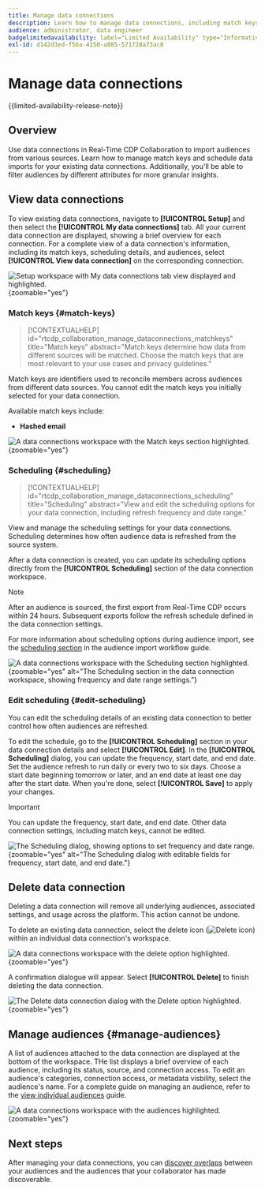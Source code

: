 ```yaml
---
title: Manage data connections
description: Learn how to manage data connections, including match keys, scheduling, use cases, and audience filtering in Real-Time CDP Collaboration
audience: administrator, data engineer
badgelimitedavailability: label="Limited Availability" type="Informative" url="https://helpx.adobe.com/legal/product-descriptions/real-time-customer-data-platform-collaboration.html newtab=true"
exl-id: d142d3ed-f56a-4150-a885-571728a73ac8
---
```

# Manage data connections

{{limited-availability-release-note}}

## Overview

Use data connections in Real-Time CDP Collaboration to import audiences from various sources. Learn how to manage match keys and schedule data imports for your existing data connections. Additionally, you'll be able to filter audiences by different attributes for more granular insights.

## View data connections

To view existing data connections, navigate to **[!UICONTROL Setup]** and then select the **[!UICONTROL My data connections]** tab. All your current data connection are displayed, showing a brief overview for each connection. For a complete view of a data connection's information, including its match keys, scheduling details, and audiences, select **[!UICONTROL View data connection]** on the corresponding connection.

![Setup workspace with My data connections tab view displayed and highlighted.](/help/assets/setup/manage-data-connection/my-data-connections.png){zoomable="yes"}

### Match keys {#match-keys}

>[!CONTEXTUALHELP]
>id="rtcdp_collaboration_manage_dataconnections_matchkeys"
>title="Match keys"
>abstract="Match keys determine how data from different sources will be matched. Choose the match keys that are most relevant to your use cases and privacy guidelines."

Match keys are identifiers used to reconcile members across audiences from different data sources. You cannot edit the match keys you initially selected for your data connection. 

Available match keys include:

- **Hashed email**

![A data connections workspace with the Match keys section highlighted.](/help/assets/setup/manage-data-connection/view-data-connection-match-keys.png){zoomable="yes"}

### Scheduling {#scheduling}

>[!CONTEXTUALHELP]
>id="rtcdp_collaboration_manage_dataconnections_scheduling"
>title="Scheduling"
>abstract="View and edit the scheduling options for your data connection, including refresh frequency and date range."

View and manage the scheduling settings for your data connections. Scheduling determines how often audience data is refreshed from the source system.

After a data connection is created, you can update its scheduling options directly from the **[!UICONTROL Scheduling]** section of the data connection workspace.

>[!NOTE]
>
>After an audience is sourced, the first export from Real-Time CDP occurs within 24 hours. Subsequent exports follow the refresh schedule defined in the data connection settings.

For more information about scheduling options during audience import, see the [scheduling section](/help/guide/setup/onboard-audiences.md#schedule) in the audience import workflow guide.

![A data connections workspace with the Scheduling section highlighted.](/help/assets/setup/manage-data-connection/view-data-connection-scheduling.png){zoomable="yes" alt="The Scheduling section in the data connection workspace, showing frequency and date range settings."}

### Edit scheduling {#edit-scheduling}

You can edit the scheduling details of an existing data connection to better control how often audiences are refreshed.

To edit the schedule, go to the **[!UICONTROL Scheduling]** section in your data connection details and select  **[!UICONTROL Edit]**. In the **[!UICONTROL Scheduling]** dialog, you can update the frequency, start date, and end date. Set the audience refresh to run daily or every two to six days. Choose a start date beginning tomorrow or later, and an end date at least one day after the start date. When you're done, select **[!UICONTROL Save]** to apply your changes.

>[!IMPORTANT]
>
>You can update the frequency, start date, and end date. Other data connection settings, including match keys, cannot be edited.

![The Scheduling dialog, showing options to set frequency and date range.](/help/assets/setup/manage-data-connection/PLACEHOLDER.png){zoomable="yes" alt="The Scheduling dialog with editable fields for frequency, start date, and end date."}

<!-- I am chasing the relevant feature flag to get a screenshot for this. -->

## Delete data connection

Deleting a data connection will remove all underlying audiences, associated settings, and usage across the platform. This action cannot be undone.

To delete an existing data connection, select the delete icon (![Delete icon](/help/assets/common/delete.svg)) within an individual data connection's workspace.

![A data connections workspace with the delete option highlighted.](/help/assets/setup/manage-data-connection/delete-data-connection.png){zoomable="yes"}

A confirmation dialogue will appear. Select **[!UICONTROL Delete]** to finish deleting the data connection.

![The Delete data connection dialog with the Delete option highlighted.](/help/assets/setup/manage-data-connection/delete-data-connection-confirm.png){zoomable="yes"}

## Manage audiences {#manage-audiences}

A list of audiences attached to the data connection are displayed at the bottom of the workspace. THe list displays a brief overview of each audience, including its status, source, and connection access. To edit an audience's categories, connection access, or metadata visbility, select the audience's name. For a complete guide on managing an audience, refer to the [view individual audiences](./onboard-audiences.md#view-individual-audiences) guide.

![A data connections workspace with the audiences highlighted.](/help/assets/setup/manage-data-connection/view-data-connection-manage-audiences.png){zoomable="yes"}

## Next steps

After managing your data connections, you can [discover overlaps](/help/guide/collaborate/discover.md) between your audiences and the audiences that your collaborator has made discoverable.
